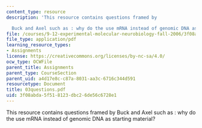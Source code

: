```yaml
---
content_type: resource
description: 'This resource contains questions framed by

  Buck and Axel such as : why do the use mRNA instead of genomic DNA as starting material?'
file: /courses/9-12-experimental-molecular-neurobiology-fall-2006/3f08abda5f518123dbc26de56c6728e1_03questions.pdf
file_type: application/pdf
learning_resource_types:
- Assignments
license: https://creativecommons.org/licenses/by-nc-sa/4.0/
ocw_type: OCWFile
parent_title: Assignments
parent_type: CourseSection
parent_uid: a4d17e8c-c87a-8031-aa3c-6716c344d591
resourcetype: Document
title: 03questions.pdf
uid: 3f08abda-5f51-8123-dbc2-6de56c6728e1
---
```

This resource contains questions framed by
Buck and Axel such as : why do the use mRNA instead of genomic DNA as starting material?